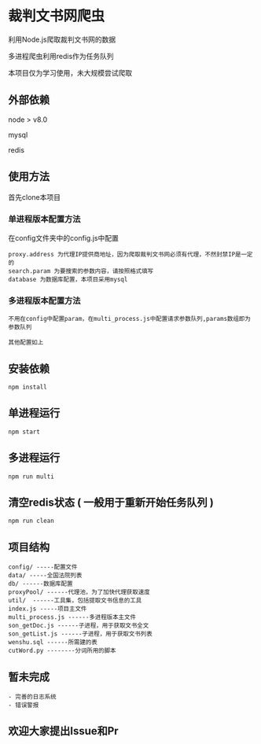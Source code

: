 # 裁判文书网爬虫

利用Node.js爬取裁判文书网的数据

多进程爬虫利用redis作为任务队列

本项目仅为学习使用，未大规模尝试爬取
## 外部依赖

node > v8.0

mysql

redis

## 使用方法

首先clone本项目

### 单进程版本配置方法

在config文件夹中的config.js中配置

```
proxy.address 为代理IP提供商地址，因为爬取裁判文书网必须有代理，不然封禁IP是一定的
search.param 为要搜索的参数内容，请按照格式填写
database 为数据库配置，本项目采用mysql
```

### 多进程版本配置方法
```
不用在config中配置param，在multi_process.js中配置请求参数队列,params数组即为参数队列

其他配置如上
```

## 安装依赖
```
npm install 
```

## 单进程运行
```
npm start
```

## 多进程运行
```
npm run multi
```

## 清空redis状态 ( 一般用于重新开始任务队列 )
```
npm run clean
```

## 项目结构

    config/ -----配置文件
    data/ -----全国法院列表
    db/ ------数据库配置
    proxyPool/ ------代理池，为了加快代理获取速度
    util/  ------工具集，包括提取文书信息的工具
    index.js -----项目主文件
    multi_process.js ------多进程版本主文件
    son_getDoc.js ------子进程，用于获取文书全文
    son_getList.js ------子进程，用于获取文书列表
    wenshu.sql ------所需建的表
    cutWord.py --------分词所用的脚本

## 暂未完成
    - 完善的日志系统
    - 错误警报

## 欢迎大家提出Issue和Pr
